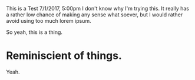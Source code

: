 This is a Test
7/1/2017, 5:00pm
I don't know why I'm trying this. It really has a rather low chance of making any sense what soever, but I would rather avoid using too much lorem ipsum.

So yeah, this is a thing.

<H1>Reminiscient of things.	</H1>

Yeah.